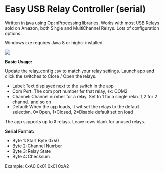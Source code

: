 # Easy USB Relay Controller (serial)
Written in java using OpenProcessing libraries.  Works with most USB Relays sold on Amazon, both Single and MultiChannel Relays.  Lots of configuration options.

Windows exe requires Java 8 or higher installed.

![](https://farm2.staticflickr.com/1962/44912786921_54c25e985b.jpg)

**Basic Usage:**

Update the relay_config.csv to match your relay settings. Launch app and click the switches to Close / Open the relays.

- Label: Text displayed next to the switch in the app
- Com Port: The com port number for that relay, ex: COM2
- Channel: Channel number for a relay.  Set to 1 for a single relay. 1,2 for 2 channel, and so on
- Default: When the app loads, it will set the relays to the default selection.  0=Open, 1=Closed, 2=Disable default set on load

The app supports up to 8 relays.  Leave rows blank for unused relays.

**Serial Format:**

* Byte 1: Start Byte 0xA0
* Byte 2: Channel Number
* Byte 3: Relay State
* Byte 4: Checksum

Example: 0xA0 0x01 0x01 0xA2
